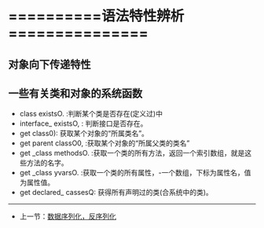 # ==========语法特性辨析===============
## 对象向下传递特性


## 一些有关类和对象的系统函数
* class existsO. :判断某个类是否存在(定义过)中
* interface_ existsO, : 判断接口是否存在。
* get class0): 获取某个对象的“所属类名”。
* get parent classO0, :获取某个对象的“所属父类的类名”
* get _class methodsO. :获取一个类的所有方法，返回一个索引数组，就是这些方法的名字。
* get _class yvarsO. :获取一个类的所有属性，-一个数组，下标为属性名，值为属性值。
* get declared_ cassesQ: 获得所有声明过的类(合系统中的类)。

---
- 上一节：[数据序列化，反序列化](10.md)